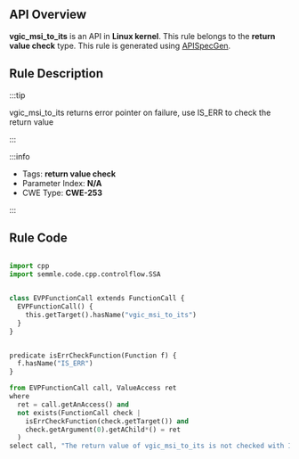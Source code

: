 ---
---


## API Overview
**vgic_msi_to_its** is an API in **Linux kernel**. This rule belongs to the **return value check** type. This rule is generated using [APISpecGen](../../tools/APISpecGen).
## Rule Description

:::tip

vgic_msi_to_its returns error pointer on failure, use IS_ERR to check the return value

:::

:::info

- Tags: **return value check**
- Parameter Index: **N/A**
- CWE Type: **CWE-253**

:::

## Rule Code
```python

import cpp
import semmle.code.cpp.controlflow.SSA


class EVPFunctionCall extends FunctionCall {
  EVPFunctionCall() {
    this.getTarget().hasName("vgic_msi_to_its")
  }
}


predicate isErrCheckFunction(Function f) {
  f.hasName("IS_ERR") 
}

from EVPFunctionCall call, ValueAccess ret
where
  ret = call.getAnAccess() and
  not exists(FunctionCall check |
    isErrCheckFunction(check.getTarget()) and
    check.getArgument(0).getAChild*() = ret
  )
select call, "The return value of vgic_msi_to_its is not checked with IS_ERR."
    
```